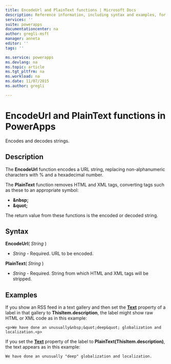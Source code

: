 ```yaml
---
title: EncodeUrl and PlainText functions | Microsoft Docs
description: Reference information, including syntax and examples, for the EncodeUrl and PlainText functions in PowerApps
services: ''
suite: powerapps
documentationcenter: na
author: gregli-msft
manager: anneta
editor: ''
tags: ''

ms.service: powerapps
ms.devlang: na
ms.topic: article
ms.tgt_pltfrm: na
ms.workload: na
ms.date: 11/07/2015
ms.author: gregli

---
```

# EncodeUrl and PlainText functions in PowerApps
Encodes and decodes strings.

## Description
The **EncodeUrl** function encodes a URL string, replacing non-alphanumeric characters with % and a hexadecimal number.  

The **PlainText** function removes HTML and XML tags, converting tags such as these to an appropriate symbol:

* **&amp;nbsp;**
* **&amp;quot;**

The return value from these functions is the encoded or decoded string.   

## Syntax
**EncodeUrl**( *String* )

* *String* - Required.  URL to be encoded.

**PlainText**( *String* )

* *String* - Required. String from which HTML and XML tags will be stripped.

## Examples
If you show an RSS feed in a text gallery and then set the **[Text](../maker/controls/properties-core.md)** property of a label in that gallery to **ThisItem.description**, the label might show raw HTML or XML code as in this example:

    <p>We have done an unusually&nbsp;&quot;deep&quot; globalization and localization.<p>

If you set the **[Text](../maker/controls/properties-core.md)** property of the label to **PlainText(ThisItem.description)**, the text appears as in this example:

    We have done an unusually "deep" globalization and localization.
